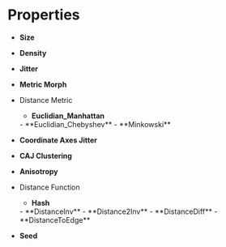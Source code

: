 

# Properties

- **Size**  
  
- **Density**  
  
- **Jitter**  
  
- **Metric Morph**  
  
- Distance Metric
  - **Euclidian_Manhattan**  
  <desc>
  - **Euclidian_Chebyshev**  
  <desc>
  - **Minkowski**  
  <desc>
- **Coordinate Axes Jitter**  
  
- **CAJ Clustering**  
  
- **Anisotropy**  
  
- Distance Function
  - **Hash**  
  <desc>
  - **DistanceInv**  
  <desc>
  - **Distance2Inv**  
  <desc>
  - **DistanceDiff**  
  <desc>
  - **DistanceToEdge**  
  <desc>
- **Seed**  
  




